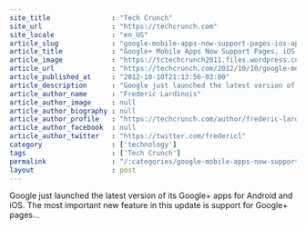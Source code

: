 ```yaml
---
site_title               : "Tech Crunch"
site_url                 : "https://techcrunch.com"
site_locale              : "en_US"
article_slug             : "google-mobile-apps-now-support-pages-ios-app-gets-iphone-5-support-and-finally-lets-you-edit-your-posts"
article_title            : "Google+ Mobile Apps Now Support Pages, iOS App Gets iPhone 5 Support And Finally Lets You Edit Your Posts"
article_image            : "https://tctechcrunch2011.files.wordpress.com/2012/10/unnamed.png?w=350&h=350&crop=1"
article_url              : "https://techcrunch.com/2012/10/10/google-mobile-apps-now-support-pages-ios-app-gets-iphone-5-support-and-finally-lets-you-edit-your-posts/"
article_published_at     : "2012-10-10T21:13:56-03:00"
article_description      : "Google just launched the latest version of its Google+ apps for Android and iOS. The most important new feature in this update is support for Google+ pages..."
article_author_name      : "Frederic Lardinois"
article_author_image     : null
article_author_biography : null
article_author_profile   : "https://techcrunch.com/author/frederic-lardinois/"
article_author_facebook  : null
article_author_twitter   : "https://twitter.com/fredericl"
category                 : ['technology']
tags                     : ['Tech Crunch']
permalink                : "/:categories/google-mobile-apps-now-support-pages-ios-app-gets-iphone-5-support-and-finally-lets-you-edit-your-posts/"
layout                   : post
---
```


Google just launched the latest version of its Google+ apps for Android and iOS. The most important new feature in this update is support for Google+ pages...

